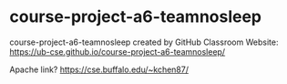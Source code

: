 # course-project-a6-teamnosleep
course-project-a6-teamnosleep created by GitHub Classroom
Website:
https://ub-cse.github.io/course-project-a6-teamnosleep/


Apache link?
https://cse.buffalo.edu/~kchen87/
